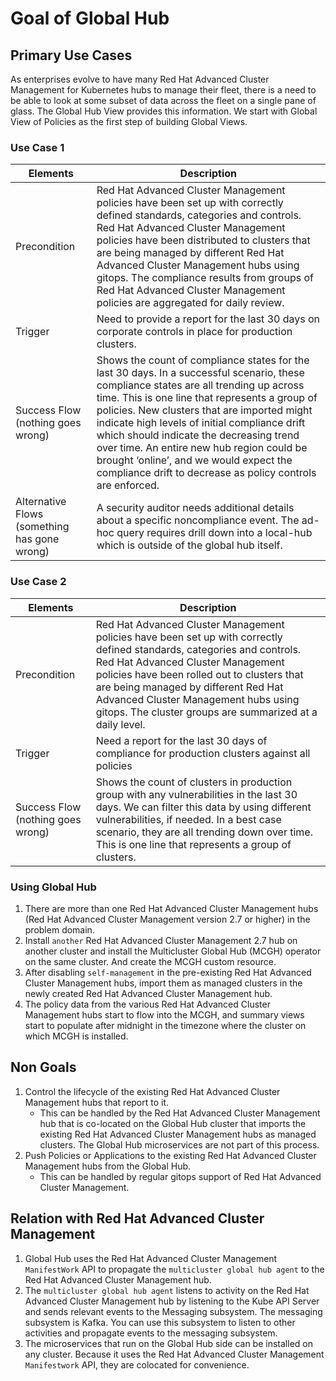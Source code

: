 # Goal of Global Hub

## Primary Use Cases
As enterprises evolve to have many Red Hat Advanced Cluster Management for Kubernetes hubs to manage their fleet, there is a need to be able to look at some subset of data across the fleet on a single pane of glass. The Global Hub View provides this information. We start with Global View of Policies as the first step of building Global Views.

### Use Case 1

| Elements  | Description  |
|---|---|
|Precondition|Red Hat Advanced Cluster Management policies have been set up with correctly defined standards, categories and controls. Red Hat Advanced Cluster Management policies have been distributed to clusters that are being managed by different Red Hat Advanced Cluster Management hubs using gitops. The compliance results from groups of Red Hat Advanced Cluster Management policies are aggregated for daily review.|
|Trigger |Need to provide a report for the last 30 days on corporate controls in place for production clusters. |
|Success Flow (nothing goes wrong)|Shows the count of compliance states for the last 30 days. In a successful scenario, these compliance states are all trending up across time. This is one line that represents a group of policies. New clusters that are imported might indicate high levels of initial compliance drift which should indicate the decreasing trend over time. An entire new hub region could be brought ‘online’, and we would expect the compliance drift to decrease as policy controls are enforced.|
|Alternative Flows (something has gone wrong) |A security auditor needs additional details about a specific noncompliance event. The ad-hoc query requires drill down into a local-hub which is outside of the global hub itself.|


### Use Case 2

|Elements|Description|
|---|---|
|Precondition|Red Hat Advanced Cluster Management policies have been set up with correctly defined standards, categories and controls. Red Hat Advanced Cluster Management policies have been rolled out to clusters that are being managed by different Red Hat Advanced Cluster Management hubs using gitops. The cluster groups  are summarized at a daily level.|
|Trigger |Need a report for the last 30 days of compliance for production clusters against all policies |
|Success Flow (nothing goes wrong)|Shows the count of clusters in production group with any vulnerabilities in the last 30 days. We can filter this data by using different vulnerabilities, if needed. In a best case scenario, they are all trending down over time.  This is one line that represents a group of clusters.|

### Using Global Hub
1. There are more than one Red Hat Advanced Cluster Management hubs (Red Hat Advanced Cluster Management version 2.7 or higher) in the problem domain.
1. Install `another` Red Hat Advanced Cluster Management 2.7 hub on another cluster and install the Multicluster Global Hub (MCGH) operator on the same cluster. And create the MCGH custom resource.
1. After disabling `self-management` in the pre-existing Red Hat Advanced Cluster Management hubs, import them as managed clusters in the newly created Red Hat Advanced Cluster Management hub.
1. The policy data from the various Red Hat Advanced Cluster Management hubs start to flow into the MCGH, and summary views start to populate after midnight in the timezone where the cluster on which MCGH is installed.

## Non Goals
1. Control the lifecycle of the existing Red Hat Advanced Cluster Management hubs that report to it.
    - This can be handled by the Red Hat Advanced Cluster Management hub that is co-located on the Global Hub cluster that imports the existing Red Hat Advanced Cluster Management hubs as managed clusters. The Global Hub microservices are not part of this process.
1. Push Policies or Applications to the existing Red Hat Advanced Cluster Management hubs from the Global Hub.
    - This can be handled by regular gitops support of Red Hat Advanced Cluster Management.

## Relation with Red Hat Advanced Cluster Management
1. Global Hub uses the Red Hat Advanced Cluster Management `ManifestWork` API to propagate the `multicluster global hub agent` to the Red Hat Advanced Cluster Management hub. 
1. The `multicluster global hub agent` listens to activity on the Red Hat Advanced Cluster Management hub by listening to the Kube API Server and sends relevant events to the Messaging subsystem. The messaging subsystem is Kafka. You can use this subsystem to listen to other activities and propagate events to the messaging subsystem.  
1. The microservices that run on the Global Hub side can be installed on any cluster. Because it uses the Red Hat Advanced Cluster Management `Manifestwork` API, they are colocated for convenience.  

